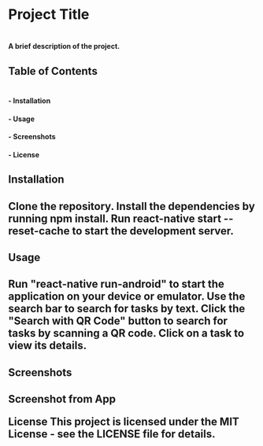 <h1>Project Title<h1>

<h4>A brief description of the project.<h4>

<h2>Table of Contents<h1>

<h4> - Installation <h4>
<h4> - Usage <h4>
<h4> - Screenshots <h4>
<h4> - License <h4>

<h2>Installation<h2>

Clone the repository.
Install the dependencies by running npm install.
Run react-native start --reset-cache to start the development server.
<h2>Usage<h2>
Run "react-native run-android" to start the application on your device or emulator.
Use the search bar to search for tasks by text.
Click the "Search with QR Code" button to search for tasks by scanning a QR code.
Click on a task to view its details.
<h2>Screenshots<h2>

Screenshot from App



License
This project is licensed under the MIT License - see the LICENSE file for details.